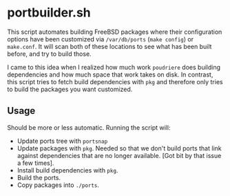# portbuilder.sh

This script automates building FreeBSD packages where their configuration options have been customized via `/var/db/ports` (`make config`) or `make.conf`.  It will scan both of these locations to see what has been built before, and try to build those.

I came to this idea when I realized how much work `poudriere` does building dependencies and how much space that work takes on disk.  In contrast, this script tries to fetch build dependencies with `pkg` and therefore only tries to build the packages you want customized.

## Usage

Should be more or less automatic.  Running the script will:

* Update ports tree with `portsnap`
* Update packages with `pkg`.  Needed so that we don't build ports that link against dependencies that are no longer available.  [Got bit by that issue a few times].
* Install build dependencies with `pkg`.
* Build the ports.
* Copy packages into `./ports`.
